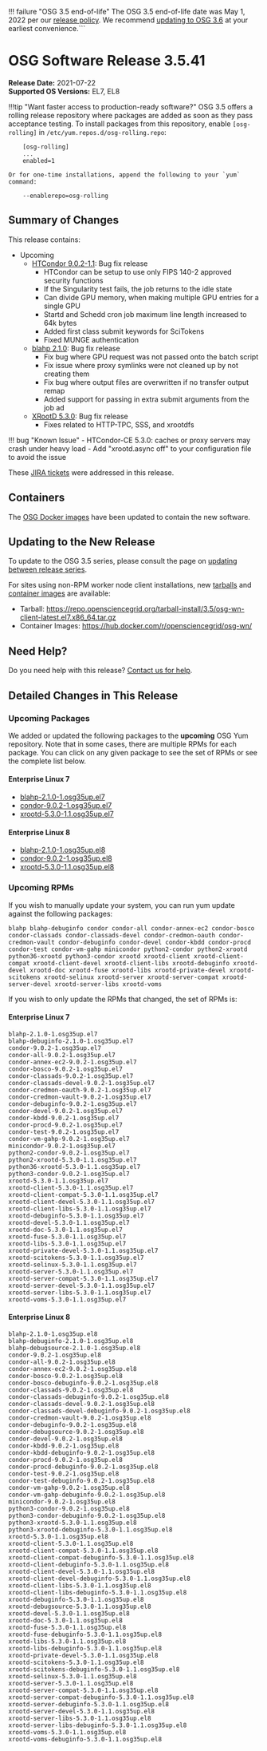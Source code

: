 !!! failure "OSG 3.5 end-of-life"
    The OSG 3.5 end-of-life date was May 1, 2022 per our
    [release policy](https://opensciencegrid.org/technology/policy/release-series/).
    We recommend
    [updating to OSG 3.6](https://opensciencegrid.org/docs/release/updating-to-osg-36/)
    at your earliest convenience.```

OSG Software Release 3.5.41
===========================

**Release Date:** 2021-07-22  
**Supported OS Versions:** EL7, EL8

!!!tip "Want faster access to production-ready software?"
    OSG 3.5 offers a rolling release repository where packages are added as soon as they pass acceptance testing.
    To install packages from this repository, enable `[osg-rolling]` in `/etc/yum.repos.d/osg-rolling.repo`:

        [osg-rolling]
        ...
        enabled=1

    Or for one-time installations, append the following to your `yum` command:

        --enablerepo=osg-rolling

Summary of Changes
------------------

This release contains:

-   Upcoming
    -   [HTCondor 9.0.2-1.1](https://www-auth.cs.wisc.edu/lists/htcondor-world/2021/msg00014.shtml): Bug fix release
        -   HTCondor can be setup to use only FIPS 140-2 approved security functions
        -   If the Singularity test fails, the job returns to the idle state
        -   Can divide GPU memory, when making multiple GPU entries for a single GPU
        -   Startd and Schedd cron job maximum line length increased to 64k bytes
        -   Added first class submit keywords for SciTokens
        -   Fixed MUNGE authentication
    -   [blahp 2.1.0](https://github.com/htcondor/BLAH/releases/tag/v2.1.0): Bug fix release
        -   Fix bug where GPU request was not passed onto the batch script
        -   Fix issue where proxy symlinks were not cleaned up by not creating them
        -   Fix bug where output files are overwritten if no transfer output remap
        -   Added support for passing in extra submit arguments from the job ad
    -   [XRootD 5.3.0](https://github.com/xrootd/xrootd/blob/v5.3.0/docs/ReleaseNotes.txt): Bug fix release
        -   Fixes related to HTTP-TPC, SSS, and xrootdfs

!!! bug "Known Issue"
    -   HTCondor-CE 5.3.0: caches or proxy servers may crash under heavy load
        -   Add "xrootd.async off" to your configuration file to avoid the issue

These
[JIRA tickets](https://opensciencegrid.atlassian.net/issues/?jql=project%20%3D%20SOFTWARE%20AND%20fixVersion%20in%20(3.5.41-upcoming)%20ORDER%20BY%20priority%20DESC%2C%20key%20DESC)
were addressed in this release.

Containers
----------

The [OSG Docker images](https://hub.docker.com/u/opensciencegrid/) have been updated to contain the new software.

Updating to the New Release
---------------------------

To update to the OSG 3.5 series, please consult the page on
[updating between release series](../updating-to-osg-35.md).

For sites using non-RPM worker node client installations, new [tarballs](../../worker-node/install-wn-tarball.md) and
[container images](../../worker-node/using-wn-containers.md) are available:

- Tarball: <https://repo.opensciencegrid.org/tarball-install/3.5/osg-wn-client-latest.el7.x86_64.tar.gz>
- Container Images: <https://hub.docker.com/r/opensciencegrid/osg-wn/>

Need Help?
----------

Do you need help with this release? [Contact us for help](../../common/help.md).

Detailed Changes in This Release
--------------------------------

### Upcoming Packages

We added or updated the following packages to the **upcoming** OSG Yum repository.
Note that in some cases, there are multiple RPMs for each package.
You can click on any given package to see the set of RPMs or see the complete list below.

#### Enterprise Linux 7

-   [blahp-2.1.0-1.osg35up.el7](https://koji.chtc.wisc.edu/koji/search?match=glob&type=build&terms=blahp-2.1.0-1.osg35up.el7)
-   [condor-9.0.2-1.osg35up.el7](https://koji.chtc.wisc.edu/koji/search?match=glob&type=build&terms=condor-9.0.2-1.osg35up.el7)
-   [xrootd-5.3.0-1.1.osg35up.el7](https://koji.chtc.wisc.edu/koji/search?match=glob&type=build&terms=xrootd-5.3.0-1.1.osg35up.el7)

#### Enterprise Linux 8

-   [blahp-2.1.0-1.osg35up.el8](https://koji.chtc.wisc.edu/koji/search?match=glob&type=build&terms=blahp-2.1.0-1.osg35up.el8)
-   [condor-9.0.2-1.osg35up.el8](https://koji.chtc.wisc.edu/koji/search?match=glob&type=build&terms=condor-9.0.2-1.osg35up.el8)
-   [xrootd-5.3.0-1.1.osg35up.el8](https://koji.chtc.wisc.edu/koji/search?match=glob&type=build&terms=xrootd-5.3.0-1.1.osg35up.el8)

### Upcoming RPMs

If you wish to manually update your system, you can run yum update against the following packages:

    blahp blahp-debuginfo condor condor-all condor-annex-ec2 condor-bosco condor-classads condor-classads-devel condor-credmon-oauth condor-credmon-vault condor-debuginfo condor-devel condor-kbdd condor-procd condor-test condor-vm-gahp minicondor python2-condor python2-xrootd python36-xrootd python3-condor xrootd xrootd-client xrootd-client-compat xrootd-client-devel xrootd-client-libs xrootd-debuginfo xrootd-devel xrootd-doc xrootd-fuse xrootd-libs xrootd-private-devel xrootd-scitokens xrootd-selinux xrootd-server xrootd-server-compat xrootd-server-devel xrootd-server-libs xrootd-voms 

If you wish to only update the RPMs that changed, the set of RPMs is:

#### Enterprise Linux 7

``` file
blahp-2.1.0-1.osg35up.el7
blahp-debuginfo-2.1.0-1.osg35up.el7
condor-9.0.2-1.osg35up.el7
condor-all-9.0.2-1.osg35up.el7
condor-annex-ec2-9.0.2-1.osg35up.el7
condor-bosco-9.0.2-1.osg35up.el7
condor-classads-9.0.2-1.osg35up.el7
condor-classads-devel-9.0.2-1.osg35up.el7
condor-credmon-oauth-9.0.2-1.osg35up.el7
condor-credmon-vault-9.0.2-1.osg35up.el7
condor-debuginfo-9.0.2-1.osg35up.el7
condor-devel-9.0.2-1.osg35up.el7
condor-kbdd-9.0.2-1.osg35up.el7
condor-procd-9.0.2-1.osg35up.el7
condor-test-9.0.2-1.osg35up.el7
condor-vm-gahp-9.0.2-1.osg35up.el7
minicondor-9.0.2-1.osg35up.el7
python2-condor-9.0.2-1.osg35up.el7
python2-xrootd-5.3.0-1.1.osg35up.el7
python36-xrootd-5.3.0-1.1.osg35up.el7
python3-condor-9.0.2-1.osg35up.el7
xrootd-5.3.0-1.1.osg35up.el7
xrootd-client-5.3.0-1.1.osg35up.el7
xrootd-client-compat-5.3.0-1.1.osg35up.el7
xrootd-client-devel-5.3.0-1.1.osg35up.el7
xrootd-client-libs-5.3.0-1.1.osg35up.el7
xrootd-debuginfo-5.3.0-1.1.osg35up.el7
xrootd-devel-5.3.0-1.1.osg35up.el7
xrootd-doc-5.3.0-1.1.osg35up.el7
xrootd-fuse-5.3.0-1.1.osg35up.el7
xrootd-libs-5.3.0-1.1.osg35up.el7
xrootd-private-devel-5.3.0-1.1.osg35up.el7
xrootd-scitokens-5.3.0-1.1.osg35up.el7
xrootd-selinux-5.3.0-1.1.osg35up.el7
xrootd-server-5.3.0-1.1.osg35up.el7
xrootd-server-compat-5.3.0-1.1.osg35up.el7
xrootd-server-devel-5.3.0-1.1.osg35up.el7
xrootd-server-libs-5.3.0-1.1.osg35up.el7
xrootd-voms-5.3.0-1.1.osg35up.el7
```

#### Enterprise Linux 8

``` file
blahp-2.1.0-1.osg35up.el8
blahp-debuginfo-2.1.0-1.osg35up.el8
blahp-debugsource-2.1.0-1.osg35up.el8
condor-9.0.2-1.osg35up.el8
condor-all-9.0.2-1.osg35up.el8
condor-annex-ec2-9.0.2-1.osg35up.el8
condor-bosco-9.0.2-1.osg35up.el8
condor-bosco-debuginfo-9.0.2-1.osg35up.el8
condor-classads-9.0.2-1.osg35up.el8
condor-classads-debuginfo-9.0.2-1.osg35up.el8
condor-classads-devel-9.0.2-1.osg35up.el8
condor-classads-devel-debuginfo-9.0.2-1.osg35up.el8
condor-credmon-vault-9.0.2-1.osg35up.el8
condor-debuginfo-9.0.2-1.osg35up.el8
condor-debugsource-9.0.2-1.osg35up.el8
condor-devel-9.0.2-1.osg35up.el8
condor-kbdd-9.0.2-1.osg35up.el8
condor-kbdd-debuginfo-9.0.2-1.osg35up.el8
condor-procd-9.0.2-1.osg35up.el8
condor-procd-debuginfo-9.0.2-1.osg35up.el8
condor-test-9.0.2-1.osg35up.el8
condor-test-debuginfo-9.0.2-1.osg35up.el8
condor-vm-gahp-9.0.2-1.osg35up.el8
condor-vm-gahp-debuginfo-9.0.2-1.osg35up.el8
minicondor-9.0.2-1.osg35up.el8
python3-condor-9.0.2-1.osg35up.el8
python3-condor-debuginfo-9.0.2-1.osg35up.el8
python3-xrootd-5.3.0-1.1.osg35up.el8
python3-xrootd-debuginfo-5.3.0-1.1.osg35up.el8
xrootd-5.3.0-1.1.osg35up.el8
xrootd-client-5.3.0-1.1.osg35up.el8
xrootd-client-compat-5.3.0-1.1.osg35up.el8
xrootd-client-compat-debuginfo-5.3.0-1.1.osg35up.el8
xrootd-client-debuginfo-5.3.0-1.1.osg35up.el8
xrootd-client-devel-5.3.0-1.1.osg35up.el8
xrootd-client-devel-debuginfo-5.3.0-1.1.osg35up.el8
xrootd-client-libs-5.3.0-1.1.osg35up.el8
xrootd-client-libs-debuginfo-5.3.0-1.1.osg35up.el8
xrootd-debuginfo-5.3.0-1.1.osg35up.el8
xrootd-debugsource-5.3.0-1.1.osg35up.el8
xrootd-devel-5.3.0-1.1.osg35up.el8
xrootd-doc-5.3.0-1.1.osg35up.el8
xrootd-fuse-5.3.0-1.1.osg35up.el8
xrootd-fuse-debuginfo-5.3.0-1.1.osg35up.el8
xrootd-libs-5.3.0-1.1.osg35up.el8
xrootd-libs-debuginfo-5.3.0-1.1.osg35up.el8
xrootd-private-devel-5.3.0-1.1.osg35up.el8
xrootd-scitokens-5.3.0-1.1.osg35up.el8
xrootd-scitokens-debuginfo-5.3.0-1.1.osg35up.el8
xrootd-selinux-5.3.0-1.1.osg35up.el8
xrootd-server-5.3.0-1.1.osg35up.el8
xrootd-server-compat-5.3.0-1.1.osg35up.el8
xrootd-server-compat-debuginfo-5.3.0-1.1.osg35up.el8
xrootd-server-debuginfo-5.3.0-1.1.osg35up.el8
xrootd-server-devel-5.3.0-1.1.osg35up.el8
xrootd-server-libs-5.3.0-1.1.osg35up.el8
xrootd-server-libs-debuginfo-5.3.0-1.1.osg35up.el8
xrootd-voms-5.3.0-1.1.osg35up.el8
xrootd-voms-debuginfo-5.3.0-1.1.osg35up.el8
```
